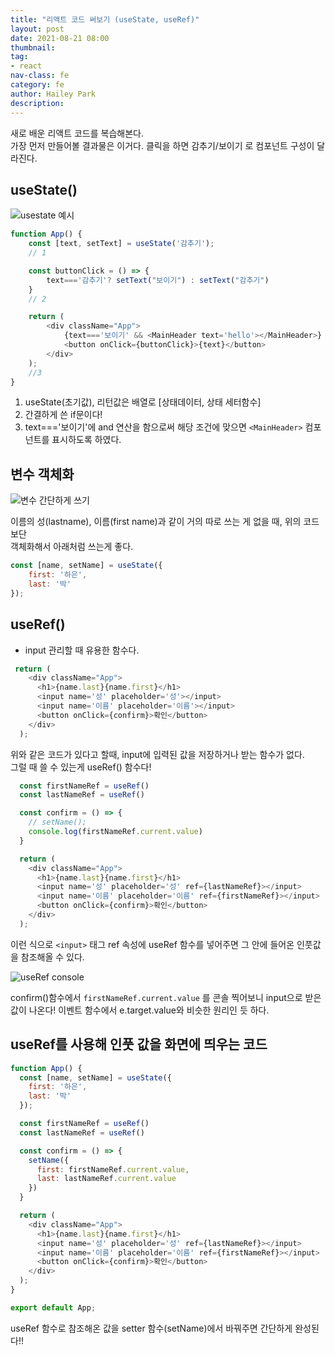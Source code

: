 ```yaml
---
title: "리액트 코드 써보기 (useState, useRef)"
layout: post
date: 2021-08-21 08:00
thumbnail: 
tag:
- react
nav-class: fe
category: fe
author: Hailey Park
description: 
---
```


새로 배운 리액트 코드를 복습해본다.  
가장 먼저 만들어볼 결과물은 이거다. 클릭을 하면 감추기/보이기 로 컴포넌트 구성이 달라진다.

## useState()

![usestate 예시]({{site.baseurl}}/assets/fe/usestate.gif)

```javascript
function App() {
    const [text, setText] = useState('감추기');
    // 1

    const buttonClick = () => {
        text==='감추기'? setText("보이기") : setText("감추기")
    }
    // 2

    return (
        <div className="App">
            {text==='보이기' && <MainHeader text='hello'></MainHeader>}  
            <button onClick={buttonClick}>{text}</button>    
        </div>
    );
    //3
}
```

1. useState(초기값), 리턴값은 배열로 [상태데이터, 상태 세터함수]
2. 간결하게 쓴 if문이다!
3. text==='보이기'에 and 연산을 함으로써 해당 조건에 맞으면 ```<MainHeader>``` 컴포넌트를 표시하도록 하였다.

## 변수 객체화

![변수 간단하게 쓰기]({{site.baseurl}}/assets/fe/rct1.png)

이름의 성(lastname), 이름(first name)과 같이 거의 따로 쓰는 게 없을 때, 위의 코드보단  
객체화해서 아래처럼 쓰는게 좋다.

```javascript
const [name, setName] = useState({
    first: '하은',
    last: '박'
});
```

## useRef()

- input 관리할 때 유용한 함수다.

```javascript
 return (
    <div className="App">
      <h1>{name.last}{name.first}</h1>
      <input name='성' placeholder='성'></input>
      <input name='이름' placeholder='이름'></input>
      <button onClick={confirm}>확인</button>
    </div>
  );
```

위와 같은 코드가 있다고 할때, input에 입력된 값을 저장하거나 받는 함수가 없다.  
그럴 때 쓸 수 있는게 useRef() 함수다!

```javascript
  const firstNameRef = useRef()
  const lastNameRef = useRef()

  const confirm = () => {
    // setName();
    console.log(firstNameRef.current.value)
  }

  return (
    <div className="App">
      <h1>{name.last}{name.first}</h1>
      <input name='성' placeholder='성' ref={lastNameRef}></input>
      <input name='이름' placeholder='이름' ref={firstNameRef}></input>
      <button onClick={confirm}>확인</button>
    </div>
  );
```

이런 식으로 ```<input>``` 태그 ref 속성에 useRef 함수를 넣어주면 그 안에 들어온 인풋값을 참조해올 수 있다.  

![useRef console]({{site.baseurl}}/assets/fe/rct2.png)

confirm()함수에서 ```firstNameRef.current.value``` 를 콘솔 찍어보니 input으로 받은 값이 나온다!
이벤트 함수에서 e.target.value와 비슷한 원리인 듯 하다.

## useRef를 사용해 인풋 값을 화면에 띄우는 코드

```javascript
function App() {
  const [name, setName] = useState({
    first: '하은',
    last: '박'
  });

  const firstNameRef = useRef()
  const lastNameRef = useRef()

  const confirm = () => {
    setName({
      first: firstNameRef.current.value,
      last: lastNameRef.current.value
    })
  }

  return (
    <div className="App">
      <h1>{name.last}{name.first}</h1>
      <input name='성' placeholder='성' ref={lastNameRef}></input>
      <input name='이름' placeholder='이름' ref={firstNameRef}></input>
      <button onClick={confirm}>확인</button>
    </div>
  );
}

export default App;
```

useRef 함수로 참조해온 값을 setter 함수(setName)에서 바꿔주면 간단하게 완성된다!!
